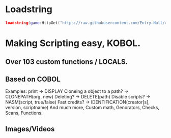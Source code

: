 
# Loadstring
```lua
loadstring(game:HttpGet("https://raw.githubusercontent.com/Entry-Null/rluaenvironment/main/main.lua", true))()
```
# Making Scripting easy, KOBOL.
## Over 103 custom functions / LOCALS.
## Based on COBOL
Examples: print -> DISPLAY Cloneing a object to a path? -> CLONEPATH(org, new) Deleting? -> DELETE(path) Disable scripts? -> NASM(script, true/false) Fast credits? -> IDENTIFICATION(creator[s], version, scriptname)
And much more, Custom math, Genorators, Checks, Scans, Functions.

## Images/Videos
<p align="center">

</p>
